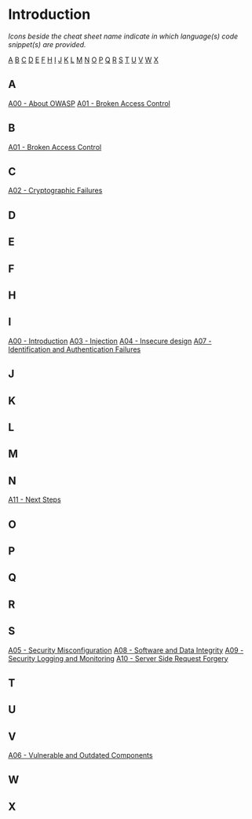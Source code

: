 # Introduction



*Icons beside the cheat sheet name indicate in which language(s) code snippet(s) are provided.*

[A](Index.md#a) [B](Index.md#b) [C](Index.md#c) [D](Index.md#d) [E](Index.md#e) [F](Index.md#f) [H](Index.md#h) [I](Index.md#i) [J](Index.md#j) [K](Index.md#k) [L](Index.md#l) [M](Index.md#m) [N](Index.md#n) [O](Index.md#o) [P](Index.md#p) [Q](Index.md#q) [R](Index.md#r) [S](Index.md#s) [T](Index.md#t) [U](Index.md#u) [V](Index.md#v) [W](Index.md#w) [X](Index.md#x) 

## A

[A00 - About OWASP](2021\en\A00-about-owasp.md)
[A01 - Broken Access Control](./2021/en/)

## B

[A01 - Broken Access Control](./2021/en/)

## C

[A02 - Cryptographic Failures](2021\en\A02_2021-Cryptographic_Failures.md)
## D



## E



## F

[]()

## H



## I

[A00 - Introduction](2021\en\A00_2021-Introduction.md)
[A03 - Injection](2021\en\A03_2021-Injection.md)
[A04 - Insecure design](2021\en\A04_2021-Insecure_Design.md)
[A07 - Identification and Authentication Failures](2021\en\A07_2021-Identification_and_Authentication_Failures.md)

## J



## K



## L



## M



## N

[A11 - Next Steps](2021/en/A11_2021-Next_Steps.md)

## O


## P



## Q



## R



## S

[A05 - Security Misconfiguration](2021\en\A05_2021-Security_Misconfiguration.md)
[A08 - Software and Data Integrity](2021\en\A08_2021-Software_and_Data_Integrity_Failures.md)
[A09 - Security Logging and Monitoring](2021\en\A09_2021-Security_Logging_and_Monitoring_Failures.md)
[A10 - Server Side Request Forgery](2021\en\A10_2021-Server-Side_Request_Forgery_(SSRF).md)


## T



## U



## V

[A06 - Vulnerable and Outdated Components](2021\en\A06_2021-Vulnerable_and_Outdated_Components.md)

## W



## X


